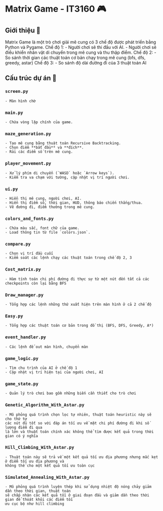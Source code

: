 # Matrix Game - IT3160 🎮

## Giới thiệu 📜
Matrix Game là một trò chơi giải mê cung có 3 chế độ được phát triển bằng Python và Pygame.
Chế độ 1:
    - Người chơi sẽ thi đấu với AI.
    - Người chơi sẽ điều khiển nhân vật di chuyển trong mê cung và thu thập điểm.
Chế độ 2: 
    - So sánh thời gian các thuật toán cơ bản chạy trong mê cung (bfs, dfs, greedy, astar)
Chế độ 3:
    - So sánh độ dài đường đi của 3 thuật toán AI
## Cấu trúc dự án 📂


### `screen.py`
    - Màn hình chờ

### `main.py`
    - Chứa vòng lặp chính của game.

### `maze_generation.py`
    - Tạo mê cung bằng thuật toán Recursive Backtracking.
    - Chọn điểm **bắt đầu** và **đích**.
    - Rải các điểm số trên mê cung.

### `player_movement.py`
    - Xử lý phím di chuyển (`WASD` hoặc `Arrow keys`).
    - Kiểm tra va chạm với tường, cập nhật vị trí người chơi.

### `ui.py`
    - Hiển thị mê cung, người chơi, AI.
    - Hiển thị điểm số, thời gian, HUD, thông báo chiến thắng/thua.
    - Vẽ đường đi, điểm thưởng trong mê cung.

### `colors_and_fonts.py`
    - Chứa màu sắc, font chữ của game.
    - Load thông tin từ file `colors.json`.

### `compare.py`
    - Chọn vị trí đầu cuối
    - Kiểm soát các lệnh chạy các thuật toán trong chế độ 2, 3

### `Cost_matrix.py`
    - Hàm tính toán chi phí đường đi thực sự từ một nút đến tất cả các checkpoints còn lại bằng BFS

### `Draw_manager.py`
    - Tổng hợp các lệnh những thứ xuất hiện trên màn hình ở cả 2 chế độ

### `Easy.py`
    - Tổng hợp các thuật toán cơ bản trong đồ thị (BFS, DFS, Greedy, A*)

### `event_handler.py`
    - Các lệnh để out màn hình, chuyển màn

### `game_logic.py`
    - Tìm chu trình của AI ở chế độ 1
    - Cập nhật vị trí hiện tại của người chơi, AI

### `game_state.py`
    - Quản lý trò chơi bao gồm những biến cần thiết cho trò chơi
    
### `Genetic_Algorithm_With_Astar.py`
    - Mô phỏng quá trình chọn lọc tự nhiên, thuật toán heuristic này sẽ cho thứ tự 
    các nút đủ tốt so với đáp án tối ưu về mặt chi phí đường đi khi số lượng điểm đi qua
    là lớn và thuật toán chính xác không thể tìm được kết quả trong thời gian có ý nghĩa

### `Hill_Climbing_With_Astar.py`
    - Thuật toán này sẽ trả về một kết quả tối ưu địa phương nhưng mắc kẹt ở điểm tối ưu địa phương và
    không thể cho một kết quả tối ưu toàn cục

### `Simulated_Annealing_With_Astar.py`
    - Mô phỏng quá trình luyện thép khi sử dụng nhiệt độ nóng chảy giảm dần theo thời gian, thuật toán      
    sẽ chấp nhận các kết quả tồi ở giai đoạn đầu và giảm dần theo thời gian để thoát khỏi các điểm tối 
    ưu cục bộ như hill climbing
